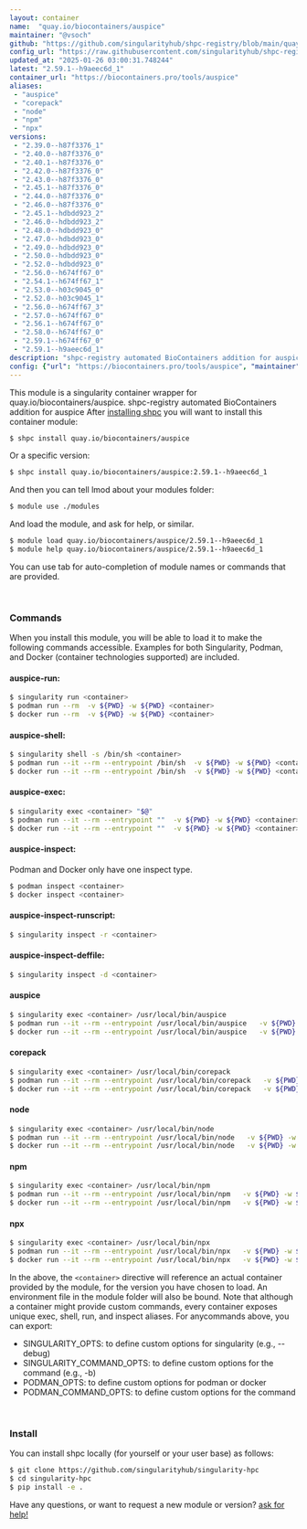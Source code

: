 ```yaml
---
layout: container
name:  "quay.io/biocontainers/auspice"
maintainer: "@vsoch"
github: "https://github.com/singularityhub/shpc-registry/blob/main/quay.io/biocontainers/auspice/container.yaml"
config_url: "https://raw.githubusercontent.com/singularityhub/shpc-registry/main/quay.io/biocontainers/auspice/container.yaml"
updated_at: "2025-01-26 03:00:31.748244"
latest: "2.59.1--h9aeec6d_1"
container_url: "https://biocontainers.pro/tools/auspice"
aliases:
 - "auspice"
 - "corepack"
 - "node"
 - "npm"
 - "npx"
versions:
 - "2.39.0--h87f3376_1"
 - "2.40.0--h87f3376_0"
 - "2.40.1--h87f3376_0"
 - "2.42.0--h87f3376_0"
 - "2.43.0--h87f3376_0"
 - "2.45.1--h87f3376_0"
 - "2.44.0--h87f3376_0"
 - "2.46.0--h87f3376_0"
 - "2.45.1--hdbdd923_2"
 - "2.46.0--hdbdd923_2"
 - "2.48.0--hdbdd923_0"
 - "2.47.0--hdbdd923_0"
 - "2.49.0--hdbdd923_0"
 - "2.50.0--hdbdd923_0"
 - "2.52.0--hdbdd923_0"
 - "2.56.0--h674ff67_0"
 - "2.54.1--h674ff67_1"
 - "2.53.0--h03c9045_0"
 - "2.52.0--h03c9045_1"
 - "2.56.0--h674ff67_3"
 - "2.57.0--h674ff67_0"
 - "2.56.1--h674ff67_0"
 - "2.58.0--h674ff67_0"
 - "2.59.1--h674ff67_0"
 - "2.59.1--h9aeec6d_1"
description: "shpc-registry automated BioContainers addition for auspice"
config: {"url": "https://biocontainers.pro/tools/auspice", "maintainer": "@vsoch", "description": "shpc-registry automated BioContainers addition for auspice", "latest": {"2.59.1--h9aeec6d_1": "sha256:6df1ae2e86dd4a30f77a30e32a8be2a1026e773a02b656d11f0d0a2e9ea15e06"}, "tags": {"2.39.0--h87f3376_1": "sha256:1cd30df83fb16d5115e85ffced86830112b53cb2ccee821647cea6235800f268", "2.40.0--h87f3376_0": "sha256:0c9ca157de340a1d48f111c37287b37b9ea7aafe12b8801308c7c115a0464cc6", "2.40.1--h87f3376_0": "sha256:2c3797464f1bb1e4b3990345769fc46c16db288ec533cd1c7add9743d4f8cb45", "2.42.0--h87f3376_0": "sha256:7242eb667dcae730d89aa33280463f9d708b4ddedba83a1018c8ccee5c9f729d", "2.43.0--h87f3376_0": "sha256:88bdc1596254654f81170713be157a66e6e816111629000b1c7b3a116019b7d4", "2.45.1--h87f3376_0": "sha256:ace5097e9312ca9fb979dad7f247149ddaabf73c4a90568916499349af0ae583", "2.44.0--h87f3376_0": "sha256:76ed82d6b6b05a9aed3ab442d0a00048a8d4bc0e460a6c42f6e372e2dcbc625a", "2.46.0--h87f3376_0": "sha256:1be70841edf734b22e73e847e0907edd7d5b29282e03fe667c5ca7da1a419a74", "2.45.1--hdbdd923_2": "sha256:9a15daa1cf5e9f418cb5e117e3e618bc48235b629a2786d1e17a48dad02a92bd", "2.46.0--hdbdd923_2": "sha256:b90a730f596193d7e175025b86120525f895bba33b8b2e4f34f7a6010af1dcac", "2.48.0--hdbdd923_0": "sha256:76ec09b845e669b6e9af2e790f643addf66617f45879d57c856a1cdaf438b245", "2.47.0--hdbdd923_0": "sha256:97d18fdf5445f7cef37d126fab96584b780a1cc56099dc042d15807b1a8c305c", "2.49.0--hdbdd923_0": "sha256:4af2c57e012691311f71fee1802ebb25d52a541f845fd36108ee907ef77a939c", "2.50.0--hdbdd923_0": "sha256:831690ac8cfad93b24e2f18bac86d548b9a306ebe071be9f0eefd43681c60d9c", "2.52.0--hdbdd923_0": "sha256:69bfb7b8cabbb4ec3e5afd3ea76855399f078ddcbf784de3ebb2e849f0a1abe1", "2.56.0--h674ff67_0": "sha256:42cdabdcb5c92b5d28d5a4d5c4d6e0cc3f14caf11c5ea456265023dd42b45efe", "2.54.1--h674ff67_1": "sha256:07f9213b88e46ff8b79b469a8b2851b865903003d82c77e23e1a5ad94550db79", "2.53.0--h03c9045_0": "sha256:6330c5b0e57d563ef76a02b96452741e3b93ee7cead1c32d71138cbbe8f949ad", "2.52.0--h03c9045_1": "sha256:3b626a84735859985c31765971037c71f43de8d4cd51957501d495f960deba1a", "2.56.0--h674ff67_3": "sha256:790184f9a3acff5ab31bf51ac06b9971ae914c8fe1867beecc76cf42e3314b30", "2.57.0--h674ff67_0": "sha256:fe689d05f799561a96b23e8493f0f881edcfd1bb7527468feccd3c59f5db2ae6", "2.56.1--h674ff67_0": "sha256:edbf879bd8961f7c9772aa464f8306445cb8e9b2f3c042f90cdb45a7f7e87c0f", "2.58.0--h674ff67_0": "sha256:7786e44db6938e1ede025da7ecdc5668cc19d14b40454882a079b12c12e7328f", "2.59.1--h674ff67_0": "sha256:694da154e0a294d6072ce39293b2feb6b4c9b9853d2ef14372b876d31bb3df77", "2.59.1--h9aeec6d_1": "sha256:6df1ae2e86dd4a30f77a30e32a8be2a1026e773a02b656d11f0d0a2e9ea15e06"}, "docker": "quay.io/biocontainers/auspice", "aliases": {"auspice": "/usr/local/bin/auspice", "corepack": "/usr/local/bin/corepack", "node": "/usr/local/bin/node", "npm": "/usr/local/bin/npm", "npx": "/usr/local/bin/npx"}}
---
```


This module is a singularity container wrapper for quay.io/biocontainers/auspice.
shpc-registry automated BioContainers addition for auspice
After [installing shpc](#install) you will want to install this container module:


```bash
$ shpc install quay.io/biocontainers/auspice
```

Or a specific version:

```bash
$ shpc install quay.io/biocontainers/auspice:2.59.1--h9aeec6d_1
```

And then you can tell lmod about your modules folder:

```bash
$ module use ./modules
```

And load the module, and ask for help, or similar.

```bash
$ module load quay.io/biocontainers/auspice/2.59.1--h9aeec6d_1
$ module help quay.io/biocontainers/auspice/2.59.1--h9aeec6d_1
```

You can use tab for auto-completion of module names or commands that are provided.

<br>

### Commands

When you install this module, you will be able to load it to make the following commands accessible.
Examples for both Singularity, Podman, and Docker (container technologies supported) are included.

#### auspice-run:

```bash
$ singularity run <container>
$ podman run --rm  -v ${PWD} -w ${PWD} <container>
$ docker run --rm  -v ${PWD} -w ${PWD} <container>
```

#### auspice-shell:

```bash
$ singularity shell -s /bin/sh <container>
$ podman run --it --rm --entrypoint /bin/sh  -v ${PWD} -w ${PWD} <container>
$ docker run --it --rm --entrypoint /bin/sh  -v ${PWD} -w ${PWD} <container>
```

#### auspice-exec:

```bash
$ singularity exec <container> "$@"
$ podman run --it --rm --entrypoint ""  -v ${PWD} -w ${PWD} <container> "$@"
$ docker run --it --rm --entrypoint ""  -v ${PWD} -w ${PWD} <container> "$@"
```

#### auspice-inspect:

Podman and Docker only have one inspect type.

```bash
$ podman inspect <container>
$ docker inspect <container>
```

#### auspice-inspect-runscript:

```bash
$ singularity inspect -r <container>
```

#### auspice-inspect-deffile:

```bash
$ singularity inspect -d <container>
```


#### auspice

```bash
$ singularity exec <container> /usr/local/bin/auspice
$ podman run --it --rm --entrypoint /usr/local/bin/auspice   -v ${PWD} -w ${PWD} <container> -c " $@"
$ docker run --it --rm --entrypoint /usr/local/bin/auspice   -v ${PWD} -w ${PWD} <container> -c " $@"
```


#### corepack

```bash
$ singularity exec <container> /usr/local/bin/corepack
$ podman run --it --rm --entrypoint /usr/local/bin/corepack   -v ${PWD} -w ${PWD} <container> -c " $@"
$ docker run --it --rm --entrypoint /usr/local/bin/corepack   -v ${PWD} -w ${PWD} <container> -c " $@"
```


#### node

```bash
$ singularity exec <container> /usr/local/bin/node
$ podman run --it --rm --entrypoint /usr/local/bin/node   -v ${PWD} -w ${PWD} <container> -c " $@"
$ docker run --it --rm --entrypoint /usr/local/bin/node   -v ${PWD} -w ${PWD} <container> -c " $@"
```


#### npm

```bash
$ singularity exec <container> /usr/local/bin/npm
$ podman run --it --rm --entrypoint /usr/local/bin/npm   -v ${PWD} -w ${PWD} <container> -c " $@"
$ docker run --it --rm --entrypoint /usr/local/bin/npm   -v ${PWD} -w ${PWD} <container> -c " $@"
```


#### npx

```bash
$ singularity exec <container> /usr/local/bin/npx
$ podman run --it --rm --entrypoint /usr/local/bin/npx   -v ${PWD} -w ${PWD} <container> -c " $@"
$ docker run --it --rm --entrypoint /usr/local/bin/npx   -v ${PWD} -w ${PWD} <container> -c " $@"
```



In the above, the `<container>` directive will reference an actual container provided
by the module, for the version you have chosen to load. An environment file in the
module folder will also be bound. Note that although a container
might provide custom commands, every container exposes unique exec, shell, run, and
inspect aliases. For anycommands above, you can export:

 - SINGULARITY_OPTS: to define custom options for singularity (e.g., --debug)
 - SINGULARITY_COMMAND_OPTS: to define custom options for the command (e.g., -b)
 - PODMAN_OPTS: to define custom options for podman or docker
 - PODMAN_COMMAND_OPTS: to define custom options for the command

<br>

### Install

You can install shpc locally (for yourself or your user base) as follows:

```bash
$ git clone https://github.com/singularityhub/singularity-hpc
$ cd singularity-hpc
$ pip install -e .
```

Have any questions, or want to request a new module or version? [ask for help!](https://github.com/singularityhub/singularity-hpc/issues)